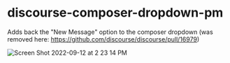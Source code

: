 # discourse-composer-dropdown-pm

Adds back the "New Message" option to the composer dropdown (was removed here: https://github.com/discourse/discourse/pull/16979)

![Screen Shot 2022-09-12 at 2 23 14 PM](https://user-images.githubusercontent.com/1681963/189728264-90731a3b-511b-47e8-a1f2-0347846097ac.png)

